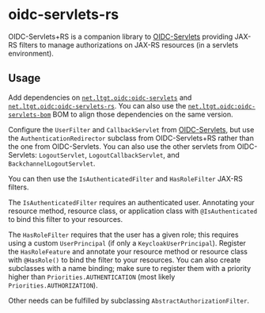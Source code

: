 # oidc-servlets-rs

OIDC-Servlets+RS is a companion library to [OIDC-Servlets](../README.md) providing JAX-RS filters to manage authorizations on JAX-RS resources (in a servlets environment).

## Usage

Add dependencies on [`net.ltgt.oidc:oidc-servlets`](https://central.sonatype.com/artifact/net.ltgt.oidc/oidc-servlets) and [`net.ltgt.oidc:oidc-servlets-rs`](https://central.sonatype.com/artifact/net.ltgt.oidc/oidc-servlets-rs). You can also use the [`net.ltgt.oidc:oidc-servlets-bom`](https://central.sonatype.com/artifact/net.ltgt.oidc/oidc-servlets-bom) BOM to align those dependencies on the same version.

Configure the `UserFilter` and `CallbackServlet` from [OIDC-Servlets](../README.md#usage), but use the `AuthenticationRedirector` subclass from OIDC-Servlets+RS rather than the one from OIDC-Servlets. You can also use the other servlets from OIDC-Servlets: `LogoutServlet`, `LogoutCallbackServlet`, and `BackchannelLogoutServlet`.

You can then use the `IsAuthenticatedFilter` and `HasRoleFilter` JAX-RS filters.

The `IsAuthenticatedFilter` requires an authenticated user. Annotating your resource method, resource class, or application class with `@IsAuthenticated` to bind this filter to your resources.

The `HasRoleFilter` requires that the user has a given role; this requires using a custom `UserPrincipal` (if only a `KeycloakUserPrincipal`). Register the `HasRoleFeature` and annotate your resource method or resource class with `@HasRole()` to bind the filter to your resources. You can also create subclasses with a name binding; make sure to register them with a priority higher than `Priorities.AUTHENTICATION` (most likely `Priorities.AUTHORIZATION`).

Other needs can be fulfilled by subclassing `AbstractAuthorizationFilter`.
